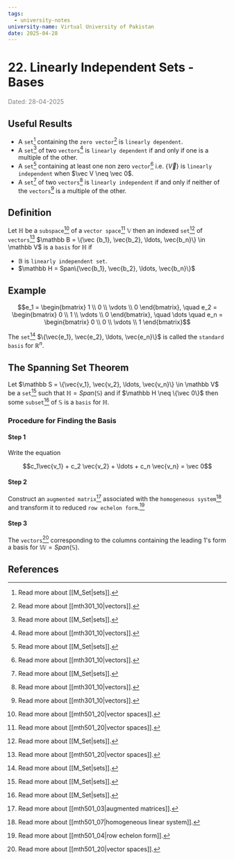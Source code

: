 ```yaml
---
tags:
  - university-notes
university-name: Virtual University of Pakistan
date: 2025-04-28
---
```


# 22. Linearly Independent Sets - Bases

<span style="color: gray;">Dated: 28-04-2025</span>

## Useful Results

- A `set`[^1] containing the `zero vector`[^2] is `linearly dependent`.
- A `set`[^1] of two `vectors`[^2] is `linearly dependent` if and only if one is a multiple of the other.
- A `set`[^1] containing at least one non zero `vector`[^2] i.e. $\{\vec V\}$ is `linearly independent` when $\vec V \neq \vec 0$.
- A `set`[^1] of two `vectors`[^2] is `linearly independent` if and only if neither of the `vectors`[^2] is a multiple of the other.

## Definition

Let $\mathbb H$ be a `subspace`[^3] of a `vector space`[^3] $\mathbb V$ then an indexed `set`[^1] of `vectors`[^3] $\mathbb B = \{\vec {b_1}, \vec{b_2}, \ldots, \vec{b_n}\} \in \mathbb V$ is a `basis` for $\mathbb H$ if

- $\mathbb B$ is `linearly independent set`.
- $\mathbb H = Span\{\vec{b_1}, \vec{b_2}, \ldots, \vec{b_n}\}$

## Example

$$e_1 = \begin{bmatrix} 1 \\ 0 \\ \vdots \\ 0 \end{bmatrix}, \quad e_2 = \begin{bmatrix} 0 \\ 1 \\ \vdots \\ 0 \end{bmatrix}, \quad \dots \quad e_n = \begin{bmatrix} 0 \\ 0 \\ \vdots \\ 1 \end{bmatrix}$$

The `set`[^1] $\{\vec{e_1}, \vec{e_2}, \ldots, \vec{e_n}\}$ is called the `standard basis` for $\mathbb R^n$.

## The Spanning Set Theorem

Let $\mathbb S = \{\vec{v_1}, \vec{v_2}, \ldots, \vec{v_n}\} \in \mathbb V$ be a `set`[^1] such that $\mathbb H = Span (\mathbb S)$ and if $\mathbb H \neq \{\vec 0\}$ then some `subset`[^1] of $\mathbb S$ is a `basis` for $\mathbb H$.

### Procedure for Finding the Basis

#### Step 1

Write the equation  

$$c_1\vec{v_1} + c_2 \vec{v_2} + \ldots + c_n \vec{v_n} = \vec 0$$

#### Step 2

Construct an `augmented matrix`[^4] associated with the `homogeneous system`[^5] and transform it to reduced `row echelon form`.[^6]

#### Step 3

The `vectors`[^3] corresponding to the columns containing the leading $1$'s form a basis for $\mathbb W = Span(\mathbb S)$.

## References

[^1]: Read more about [[M_Set|sets]].
[^2]: Read more about [[mth301_10|vectors]].
[^3]: Read more about [[mth501_20|vector spaces]].
[^4]: Read more about [[mth501_03|augmented matrices]].
[^5]: Read more about [[mth501_07|homogeneous linear system]].
[^6]: Read more about [[mth501_04|row echelon form]].